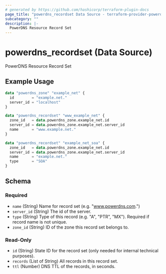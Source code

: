 ```yaml
---
# generated by https://github.com/hashicorp/terraform-plugin-docs
page_title: "powerdns_recordset Data Source - terraform-provider-powerdns"
subcategory: ""
description: |-
  PowerDNS Resource Record Set
---
```


# powerdns_recordset (Data Source)

PowerDNS Resource Record Set

## Example Usage

```terraform
data "powerdns_zone" "example_net" {
  id        = "example.net."
  server_id = "localhost"
}

data "powerdns_recordset" "www_example_net" {
  zone_id   = data.powerdns_zone.example_net.id
  server_id = data.powerdns_zone.example_net.server_id
  name      = "www.example.net."
}

data "powerdns_recordset" "example_net_soa" {
  zone_id   = data.powerdns_zone.example_net.id
  server_id = data.powerdns_zone.example_net.server_id
  name      = "example.net."
  type      = "SOA"
}
```

<!-- schema generated by tfplugindocs -->
## Schema

### Required

- `name` (String) Name for record set (e.g. "www.powerdns.com.")
- `server_id` (String) The id of the server.
- `type` (String) Type of this record (e.g. "A", "PTR", "MX"). Required if record name is not unique.
- `zone_id` (String) ID of the zone this record set belongs to.

### Read-Only

- `id` (String) State ID for the record set (only needed for internal technical purposes).
- `records` (List of String) All records in this record set.
- `ttl` (Number) DNS TTL of the records, in seconds.
